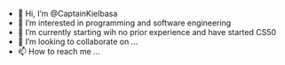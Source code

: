 - 👋 Hi, I’m @CaptainKielbasa
- 👀 I’m interested in programming and software engineering 
- 🌱 I’m currently starting wih no prior experience and have started CS50
- 💞️ I’m looking to collaborate on ...
- 📫 How to reach me ...

<!---
CaptainKielbasa/CaptainKielbasa is a ✨ special ✨ repository because its `README.md` (this file) appears on your GitHub profile.
You can click the Preview link to take a look at your changes.
--->
